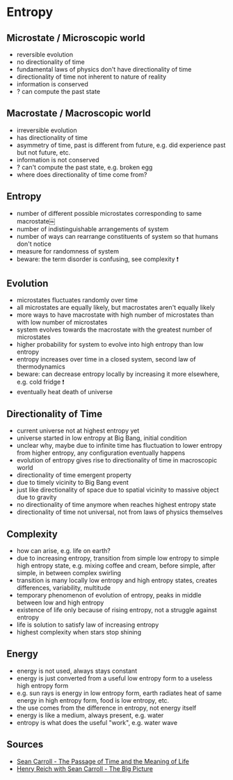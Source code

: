 # Entropy



## Microstate / Microscopic world

- reversible evolution
- no directionality of time
- fundamental laws of physics don't have directionality of time
- directionality of time not inherent to nature of reality
- information is conserved
- ? can compute the past state



## Macrostate / Macroscopic world

- irreversible evolution
- has directionality of time
- asymmetry of time, past is different from future, e.g. did experience past but not future, etc.
- information is not conserved
- ? can't compute the past state, e.g. broken egg
- where does directionality of time come from?



## Entropy

- number of different possible microstates corresponding to same macrostate￼
- number of indistinguishable arrangements of system
- number of ways can rearrange constituents of system so that humans don't notice
- measure for randomness of system
- beware: the term disorder is confusing, see complexity ❗️



## Evolution


- microstates fluctuates randomly over time
- all microstates are equally likely, but macrostates aren't equally likely
- more ways to have macrostate with high number of microstates than with low number of microstates
- system evolves towards the macrostate with the greatest number of microstates
- higher probability for system to evolve into high entropy than low entropy
- entropy increases over time in a closed system, second law of thermodynamics
- beware: can decrease entropy locally by increasing it more elsewhere, e.g. cold fridge ❗️
- eventually heat death of universe



## Directionality of Time

- current universe not at highest entropy yet
- universe started in low entropy at Big Bang, initial condition
- unclear why, maybe due to infinite time has fluctuation to lower entropy from higher entropy, any configuration eventually happens
- evolution of entropy gives rise to directionality of time in macroscopic world
- directionality of time emergent property
- due to timely vicinity to Big Bang event
- just like directionality of space due to spatial vicinity to massive object due to gravity
- no directionality of time anymore when reaches highest entropy state
- directionality of time not universal, not from laws of physics themselves



## Complexity

- how can arise, e.g. life on earth?
- due to increasing entropy, transition from simple low entropy to simple high entropy state, e.g. mixing coffee and cream, before simple, after simple, in between complex swirling
- transition is many locally low entropy and high entropy states, creates differences, variability, multitude
- temporary phenomenon of evolution of entropy, peaks in middle between low and high entropy
- existence of life only because of rising entropy, not a struggle against entropy
- life is solution to satisfy law of increasing entropy
- highest complexity when stars stop shining




## Energy

- energy is not used, always stays constant
- energy is just converted from a useful low entropy form to a useless high entropy form
- e.g. sun rays is energy in low entropy form, earth radiates heat of same energy in high entropy form, food is low entropy, etc.
- the use comes from the difference in entropy, not energy itself
- energy is like a medium, always present, e.g. water
- entropy is what does the useful "work", e.g. water wave



## Sources

- [Sean Carroll - The Passage of Time and the Meaning of Life](https://www.youtube.com/watch?v=-nTQi_LgIQ4)
- [Henry Reich with Sean Carroll - The Big Picture](https://youtube.com/playlist?list=PLoaVOjvkzQtyZF-2VpJrxPz7bxK_p1Dd2)